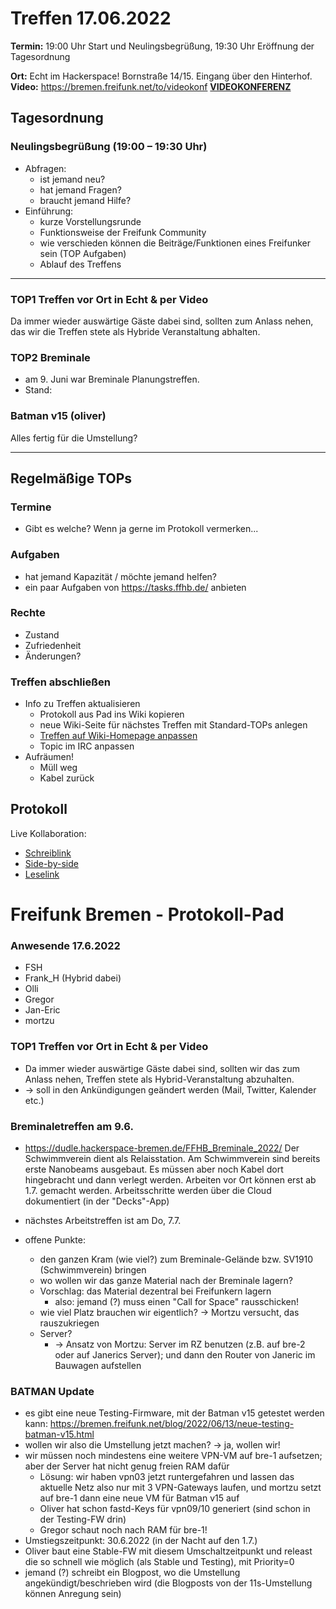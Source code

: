 # Treffen 17.06.2022

**Termin:** 19:00 Uhr Start und Neulingsbegrüßung, 19:30 Uhr Eröffnung der Tagesordnung

**Ort:** Echt im Hackerspace! Bornstraße 14/15. Eingang über den Hinterhof.
**Video:** https://bremen.freifunk.net/to/videokonf **[VIDEOKONFERENZ](https://bremen.freifunk.net/to/videokonf)**

## Tagesordnung
### Neulingsbegrüßung (19:00 – 19:30 Uhr)

- Abfragen:
    - ist jemand neu?
    - hat jemand Fragen?
    - braucht jemand Hilfe?
- Einführung:
    - kurze Vorstellungsrunde
    - Funktionsweise der Freifunk Community
    - wie verschieden können die Beiträge/Funktionen eines Freifunker sein (TOP Aufgaben)
    - Ablauf des Treffens

---

### TOP1 Treffen vor Ort in Echt & per Video
Da immer wieder auswärtige Gäste dabei sind, sollten zum Anlass nehen, das wir die Treffen stete als Hybride Veranstaltung abhalten.

### TOP2 Breminale
- am 9. Juni war Breminale Planungstreffen.
- Stand:

### Batman v15 (oliver)
Alles fertig für die Umstellung?

---
## Regelmäßige TOPs

### Termine

- Gibt es welche? Wenn ja gerne im Protokoll vermerken...

### Aufgaben

- hat jemand Kapazität / möchte jemand helfen?
- ein paar Aufgaben von https://tasks.ffhb.de/ anbieten

### Rechte

- Zustand
- Zufriedenheit
- Änderungen?

### Treffen abschließen

- Info zu Treffen aktualisieren
  - Protokoll aus Pad ins Wiki kopieren
  - neue Wiki-Seite für nächstes Treffen mit Standard-TOPs anlegen
  - [Treffen auf Wiki-Homepage anpassen](https://wiki.bremen.freifunk.net/Home)
  - Topic im IRC anpassen
- Aufräumen!
  - Müll weg
  - Kabel zurück

## Protokoll

Live Kollaboration:

* [Schreiblink](https://hackmd.io/AwDgnA7ATArKC0BGGBjAzPALAUzSeARgYgGzxQAmEFFwiKBEKAhkA===?edit)
* [Side-by-side](https://hackmd.io/AwDgnA7ATArKC0BGGBjAzPALAUzSeARgYgGzxQAmEFFwiKBEKAhkA===?both)
* [Leselink](https://hackmd.io/AwDgnA7ATArKC0BGGBjAzPALAUzSeARgYgGzxQAmEFFwiKBEKAhkA===?view)

# Freifunk Bremen - Protokoll-Pad
<!--
## Protokoll-Anleitung
- erst ab "### Anwesende" kopieren und ins Wiki übertragen!
Unten anfügen und bestehendes "### Anwesende" überschreiben  
- Termine bitte nicht ins Protokoll, sondern darüber in der Tagesordnung vermerken, sonst ist es doppelt
-->
### Anwesende 17.6.2022
- FSH
- Frank_H (Hybrid dabei)
- Olli
- Gregor
- Jan-Eric
- mortzu

### TOP1 Treffen vor Ort in Echt & per Video
- Da immer wieder auswärtige Gäste dabei sind, sollten wir das zum Anlass nehen, Treffen stete als Hybrid-Veranstaltung abzuhalten.
- -> soll in den Ankündigungen geändert werden (Mail, Twitter, Kalender etc.)


### Breminaletreffen am 9.6.
- https://dudle.hackerspace-bremen.de/FFHB_Breminale_2022/
Der Schwimmverein dient als Relaisstation.
Am Schwimmverein sind bereits erste Nanobeams ausgebaut. Es müssen aber noch Kabel dort hingebracht und dann verlegt werden.
Arbeiten vor Ort können erst ab 1.7. gemacht werden.
Arbeitsschritte werden über die Cloud dokumentiert (in der "Decks"-App)

- nächstes Arbeitstreffen ist am Do, 7.7.
- offene Punkte:
    - den ganzen Kram (wie viel?) zum Breminale-Gelände bzw. SV1910 (Schwimmverein) bringen
    - wo wollen wir das ganze Material nach der Breminale lagern?
    - Vorschlag: das Material dezentral bei Freifunkern lagern
        - also: jemand (?) muss einen "Call for Space" rausschicken!
    - wie viel Platz brauchen wir eigentlich? -> Mortzu versucht, das rauszukriegen
    - Server?
        - -> Ansatz von Mortzu: Server im RZ benutzen (z.B. auf bre-2 oder auf Janerics Server); und dann den Router von Janeric im Bauwagen aufstellen


### BATMAN Update
- es gibt eine neue Testing-Firmware, mit der Batman v15 getestet werden kann: https://bremen.freifunk.net/blog/2022/06/13/neue-testing-batman-v15.html
- wollen wir also die Umstellung jetzt machen? -> ja, wollen wir!
- wir müssen noch mindestens eine weitere VPN-VM auf bre-1 aufsetzen; aber der Server hat nicht genug freien RAM dafür
    - Lösung: wir haben vpn03 jetzt runtergefahren und lassen das aktuelle Netz also nur mit 3 VPN-Gateways laufen, und mortzu setzt auf bre-1 dann eine neue VM für Batman v15 auf
    - Oliver hat schon fastd-Keys für vpn09/10 generiert (sind schon in der Testing-FW drin)
    - Gregor schaut noch nach RAM für bre-1!
- Umstiegszeitpunkt: 30.6.2022 (in der Nacht auf den 1.7.)
- Oliver baut eine Stable-FW mit diesem Umschaltzeitpunkt und releast die so schnell wie möglich (als Stable und Testing), mit Priority=0
- jemand (?) schreibt ein Blogpost, wo die Umstellung angekündigt/beschrieben wird (die Blogposts von der 11s-Umstellung können Anregung sein)
